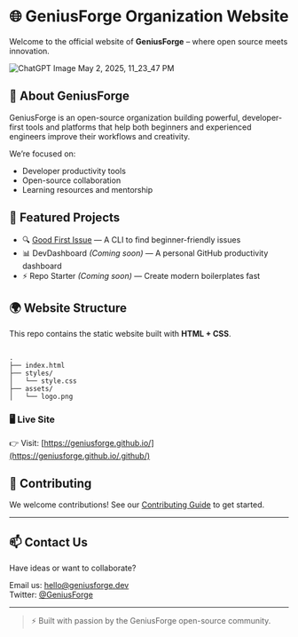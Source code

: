 # 🌐 GeniusForge Organization Website

Welcome to the official website of **GeniusForge** – where open source meets innovation.

![ChatGPT Image May 2, 2025, 11_23_47 PM](https://github.com/user-attachments/assets/696050fb-b7e2-44e5-9d6d-68b97e713e42)


## 🚀 About GeniusForge

GeniusForge is an open-source organization building powerful, developer-first tools and platforms that help both beginners and experienced engineers improve their workflows and creativity.

We’re focused on:
- Developer productivity tools
- Open-source collaboration
- Learning resources and mentorship

## 🧰 Featured Projects

- 🔍 [Good First Issue](https://github.com/geniusforge/good-first-issue) — A CLI to find beginner-friendly issues
- 📊 DevDashboard *(Coming soon)* — A personal GitHub productivity dashboard
- ⚡ Repo Starter *(Coming soon)* — Create modern boilerplates fast

## 🌍 Website Structure

This repo contains the static website built with **HTML + CSS**.

```

.
├── index.html
├── styles/
│   └── style.css
├── assets/
│   └── logo.png

```

### 🖥️ Live Site

👉 Visit: [https://geniusforge.github.io/](https://geniusforge.github.io/.github/)

## 🤝 Contributing

We welcome contributions! See our [Contributing Guide](https://github.com/geniusforge/.github/blob/main/CONTRIBUTING.md) to get started.

---

## 📫 Contact Us

Have ideas or want to collaborate?

Email us: [hello@geniusforge.dev](mailto:hello@geniusforge.dev)  
Twitter: [@GeniusForge](https://twitter.com/geniusforge)

---

> ⚡ Built with passion by the GeniusForge open-source community.
